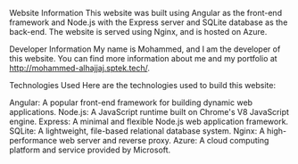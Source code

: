 Website Information
This website was built using Angular as the front-end framework and Node.js with the Express server and SQLite database as the back-end. The website is served using Nginx, and is hosted on Azure.

Developer Information
My name is Mohammed, and I am the developer of this website. You can find more information about me and my portfolio at http://mohammed-alhajjaj.sptek.tech/.

Technologies Used
Here are the technologies used to build this website:

Angular: A popular front-end framework for building dynamic web applications.
Node.js: A JavaScript runtime built on Chrome's V8 JavaScript engine.
Express: A minimal and flexible Node.js web application framework.
SQLite: A lightweight, file-based relational database system.
Nginx: A high-performance web server and reverse proxy.
Azure: A cloud computing platform and service provided by Microsoft.
